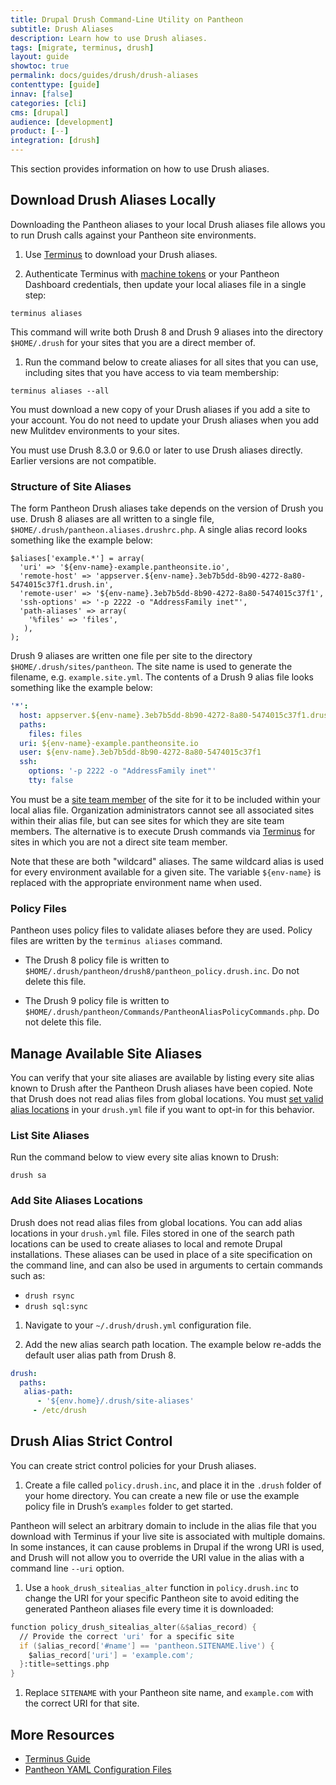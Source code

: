 ```yaml
---
title: Drupal Drush Command-Line Utility on Pantheon
subtitle: Drush Aliases
description: Learn how to use Drush aliases.
tags: [migrate, terminus, drush]
layout: guide
showtoc: true
permalink: docs/guides/drush/drush-aliases
contenttype: [guide]
innav: [false]
categories: [cli]
cms: [drupal]
audience: [development]
product: [--]
integration: [drush]
---
```


This section provides information on how to use Drush aliases.

## Download Drush Aliases Locally

Downloading the Pantheon aliases to your local Drush aliases file allows you to run Drush calls against your Pantheon site environments.

1. Use [Terminus](/terminus) to download your Drush aliases.

1. Authenticate Terminus with [machine tokens](/machine-tokens) or your Pantheon Dashboard credentials, then update your local aliases file in a single step:

  ```bash{promptUser: user}
  terminus aliases
  ```

  This command will write both Drush 8 and Drush 9 aliases into the directory `$HOME/.drush` for your sites that you are a direct member of.

1. Run the command below to create aliases for all sites that you can use, including sites that you have access to via team membership:

  ```bash{promptUser: user}
  terminus aliases --all
  ```

You must download a new copy of your Drush aliases if you add a site to your account. You do not need to update your Drush aliases when you add new Mulitdev environments to your sites.

<Alert type="info" title="Note">

You must use Drush 8.3.0 or 9.6.0 or later to use Drush aliases directly. Earlier versions are not compatible.

</Alert>

### Structure of Site Aliases

The form Pantheon Drush aliases take depends on the version of Drush you use. Drush 8 aliases are all written to a single file, `$HOME/.drush/pantheon.aliases.drushrc.php`. A single alias record looks something like the example below:

```php:title=pantheon.aliases.drushrc.php
$aliases['example.*'] = array(
  'uri' => '${env-name}-example.pantheonsite.io',
  'remote-host' => 'appserver.${env-name}.3eb7b5dd-8b90-4272-8a80-5474015c37f1.drush.in',
  'remote-user' => '${env-name}.3eb7b5dd-8b90-4272-8a80-5474015c37f1',
  'ssh-options' => '-p 2222 -o "AddressFamily inet"',
  'path-aliases' => array(
    '%files' => 'files',
   ),
);
```

Drush 9 aliases are written one file per site to the directory `$HOME/.drush/sites/pantheon`. The site name is used to generate the filename, e.g. `example.site.yml`. The contents of a Drush 9 alias file looks something like the example below:

```yaml
'*':
  host: appserver.${env-name}.3eb7b5dd-8b90-4272-8a80-5474015c37f1.drush.in
  paths:
    files: files
  uri: ${env-name}-example.pantheonsite.io
  user: ${env-name}.3eb7b5dd-8b90-4272-8a80-5474015c37f1
  ssh:
    options: '-p 2222 -o "AddressFamily inet"'
    tty: false
```

<Alert type="info" title="Note">

You must be a [site team member](/guides/account-mgmt/workspace-sites-teams/teams/#manage-site-team-members) of the site for it to be included within your local alias file. Organization administrators cannot see all associated sites within their alias file, but can see sites for which they are site team members. The alternative is to execute Drush commands via [Terminus](/terminus) for sites in which you are not a direct site team member.

</Alert>

Note that these are both "wildcard" aliases. The same wildcard alias is used for every environment available for a given site. The variable `${env-name}` is replaced with the appropriate environment name when used.

### Policy Files

Pantheon uses policy files to validate aliases before they are used. Policy files are written by the `terminus aliases` command. 

- The Drush 8 policy file is written to `$HOME/.drush/pantheon/drush8/pantheon_policy.drush.inc`. Do not delete this file.

- The Drush 9 policy file is written to `$HOME/.drush/pantheon/Commands/PantheonAliasPolicyCommands.php`. Do not delete this file.

## Manage Available Site Aliases

You can verify that your site aliases are available by listing every site alias known to Drush after the Pantheon Drush aliases have been copied. Note that Drush does not read alias files from global locations. You must [set valid alias locations](/guides/drush/drush-aliases#add-site-aliases-locations) in your `drush.yml` file if you want to opt-in for this behavior.

### List Site Aliases

Run the command below to view every site alias known to Drush:

```bash{promptUser: user}
drush sa
```

### Add Site Aliases Locations

Drush does not read alias files from global locations. You can add alias locations in your `drush.yml` file. Files stored in one of the search path locations can be used to create aliases to local and remote Drupal installations. These aliases can be used in place of a site specification on the command line, and can also be used in arguments to certain commands such as:

- `drush rsync`
- `drush sql:sync`

1. Navigate to your `~/.drush/drush.yml` configuration file.

1. Add the new alias search path location. The example below re-adds the default user alias path from Drush 8.

 ```yaml
 drush:
   paths:
    alias-path:
       - '${env.home}/.drush/site-aliases'
      - /etc/drush
 ```

## Drush Alias Strict Control

You can create strict control policies for your Drush aliases.

1. Create a file called `policy.drush.inc`, and place it in the `.drush` folder of your home directory. You can create a new file or use the example policy file in Drush’s `examples` folder to get started.

  Pantheon will select an arbitrary domain to include in the alias file that you download with Terminus if your live site is associated with multiple domains. In some instances, it can cause problems in Drupal if the wrong URI is used, and Drush will not allow you to override the URI value in the alias with a command line `--uri` option.

1. Use a `hook_drush_sitealias_alter` function in `policy.drush.inc` to change the URI for your specific Pantheon site to avoid editing the generated Pantheon aliases file every time it is downloaded:

  ```php:title=policy.drush.inc
  function policy_drush_sitealias_alter(&$alias_record) {
    // Provide the correct 'uri' for a specific site
    if ($alias_record['#name'] == 'pantheon.SITENAME.live') {
      $alias_record['uri'] = 'example.com';
    }:title=settings.php
  }
  ```

1. Replace `SITENAME` with your Pantheon site name, and `example.com` with the correct URI for that site.

## More Resources

- [Terminus Guide](/terminus)
- [Pantheon YAML Configuration Files](/pantheon-yml)